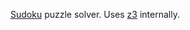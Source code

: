 [Sudoku][] puzzle solver.  Uses [z3][] internally.

[sudoku]: https://en.wikipedia.org/wiki/Sudoku
[z3]: https://github.com/Z3Prover/z3
